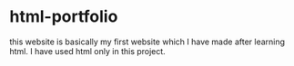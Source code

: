 # html-portfolio
this website is basically my first website which I have made after learning html. I have used html only in this project.
